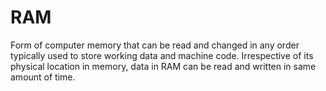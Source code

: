 # RAM

Form of computer memory that can be read and changed in any order typically used to store working data and machine code. Irrespective of its physical location in memory, data in RAM can be read and written in same amount of time.